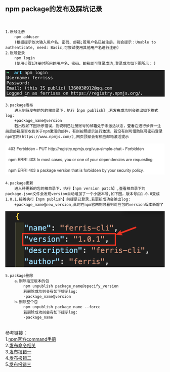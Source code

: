 ## npm package的发布及踩坑记录
&emsp;&emsp;  

    1.账号注册  
        npm adduser  
        (根据提示依次输入用户名、密码、邮箱;若用户名已被注册，则会提示：Unable to authenticate, need: Basic,可尝试使用其他用户名进行注册)  
    2.账号登录  
        npm login  
        (使用步骤1注册时所用的用户名、密码、邮箱即可登录成功,登录成功如下图所示: )  
![avatar](./asset/images/npmLogin.png)

    3.package发布  
        进入到待发布的包的根目录下，执行【npm publish】,若发布成功则会输出如下格式log:  
        +package_name@version  
        若出现如下图所示错误，则说明已注册账号的邮箱处于未激活状态，查看在进行步骤一注册后邮箱是否收到关于npm激活的邮件，有则按照提示进行激活，若没有则可借助账号密码登录npm官网(https://www.npmjs.com/),网页顶部会有相应邮箱激活提示  
![avatar](./asset/images/npmPublishError.png)  

    4.package更新  
        进入待更新的包的根目录下，执行【npm version patch】,查看根目录下的package.json文件会发现version自动增加了一个小版本号,如下图，版本号由1.0.0变成1.0.1,接着执行【npm publish】前提是已登录,若更新成功会输出log:  
        +package_name@new_version,此时在npm官网则可看到对应包的version版本新增了  
![avatar](./asset/images/npmUpdatePackage.png) 

    5.package删除  
        a.删除指定版本的包  
            npm unpublish package_name@specify_version  
            若删除成功则会有如下提示log:  
            -package_name@version  
        b.删除整个包  
            npm unpublish package_name --force     
            若删除成功则会有如下提示log:  
            -package_name  

&emsp;&emsp;  
参考链接：  
1.[npm官方command手册](https://docs.npmjs.com/cli/v6/commands)  
2.[发布命令相关](https://blog.csdn.net/taoerchun/article/details/82531549)   
3.[发布报错一](https://blog.csdn.net/outlierqiqi/article/details/110136991)   
4.[发布报错二](https://blog.csdn.net/qq_41648452/article/details/108983467)   
5.[发布报错三](https://zhuanlan.zhihu.com/p/84845701) 